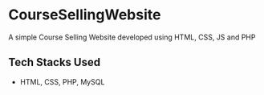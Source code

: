 # CourseSellingWebsite
A simple Course Selling Website developed using HTML, CSS, JS and PHP 
## Tech Stacks Used 
- HTML, CSS, PHP, MySQL
